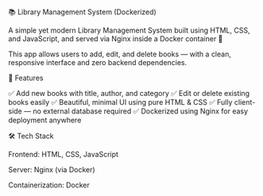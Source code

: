 📚 Library Management System (Dockerized)

A simple yet modern Library Management System built using HTML, CSS, and JavaScript, and served via Nginx inside a Docker container 🐳

This app allows users to add, edit, and delete books — with a clean, responsive interface and zero backend dependencies.

🚀 Features

✅ Add new books with title, author, and category
✅ Edit or delete existing books easily
✅ Beautiful, minimal UI using pure HTML & CSS
✅ Fully client-side — no external database required
✅ Dockerized using Nginx for easy deployment anywhere

🛠️ Tech Stack

Frontend: HTML, CSS, JavaScript

Server: Nginx (via Docker)

Containerization: Docker
